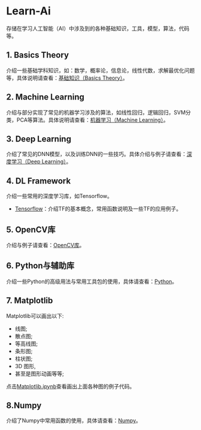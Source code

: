 # Learn-Ai

存储在学习人工智能（AI）中涉及到的各种基础知识，工具，模型，算法，代码等。

## 1. Basics Theory

介绍一些基础学科知识，如：数学，概率论，信息论，线性代数，求解最优化问题等，具体说明请查看：[基础知识（Basics Theory）](./basics/readme.md)。

## 2. Machine Learning

介绍与部分实现了常见的机器学习涉及的算法，如线性回归，逻辑回归，SVM分类，PCA等算法。具体说明请查看：[机器学习（Machine Learning）](./machine-learning/readme.md)。

## 3. Deep Learning

介绍了常见的DNN模型，以及训练DNN的一些技巧。具体介绍与例子请查看：[深度学习（Deep Learning）](./deep-learning/readme.md)。

## 4. DL Framework

介绍一些常用的深度学习库，如Tensorflow。

- [Tensorflow](./tensorflow/readme.md)：介绍TF的基本概念，常用函数说明及一些TF的应用例子。

## 5. OpenCV库

介绍与例子请查看：[OpenCV库](./opencv/readme.md)。

## 6. Python与辅助库

介绍一些Python的高级用法与常用工具包的使用，具体请查看：[Python](./python/readme.md)。

## 7. Matplotlib

Matplotlib可以画出以下:

- 线图;
- 散点图;
- 等高线图;
- 条形图;
- 柱状图;
- 3D 图形,
- 甚至是图形动画等等;

点击[Matplotlib.ipynb](./matplotlib/examples.ipynb)查看画出上面各种图的例子代码。

## 8.Numpy

介绍了Numpy中常用函数的使用，具体请查看：[Numpy](./numpy/readme.md)。